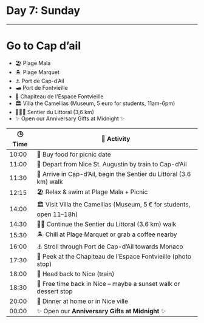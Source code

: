 # Day 7: Sunday

---

# Go to Cap d’ail

- 🏖️ Plage Mala
- 🏝️ Plage Marquet
- ⚓ Port de Cap-d’Ail
- 🛥️ Port de Fontvieille
- 🎪 Chapiteau de l'Espace Fontvieille
- 🏛️ Villa the Camellias (Museum, 5 euro for students, 11am-6pm)
- 🚶‍♀️🌊 Sentier du Littoral (3,6 km)
- ✨ Open our Anniversary Gifts at Midnight ✨

| 🕒 Time | 📍 Activity |
| --- | --- |
| 10:00 | 🍓 Buy food for picnic date |
| 11:00 | 🚉 Depart from Nice St. Augustin by train to Cap-d’Ail |
| 11:30 | 🌊 Arrive in Cap-d’Ail, begin the Sentier du Littoral (3.6 km) walk |
| 12:15 | 🏖️ Relax & swim at Plage Mala + Picnic |
| 14:00 | 🏛️ Visit Villa the Camellias (Museum, 5 € for students, open 11–18h) |
| 14:30 | 🚶‍♀️ Continue the Sentier du Littoral (3.6 km) walk |
| 15:30 | 🏝️ Chill at Plage Marquet or grab a coffee nearby |
| 16:00 | ⚓ Stroll through Port de Cap-d’Ail towards Monaco |
| 17:30 | 🎪 Peek at the Chapiteau de l’Espace Fontvieille (photo stop) |
| 18:00 | 🚉 Head back to Nice (train) |
| 18:30 | 🌇 Free time back in Nice – maybe a sunset walk or dessert stop |
| 20:00 | 🍟 Dinner at home or in Nice ville |
| 00:00 | ✨ Open our **Anniversary Gifts at Midnight** ✨ |